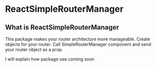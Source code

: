 # ReactSimpleRouterManager

## What is ReactSimpleRouterManager
This package makes your router architecture more manageable. Create objects for your router. Call SimpleRouterManager component and send your router object as a prop.

I will explain how package use coming soon
